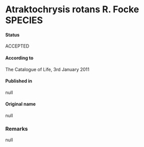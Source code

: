 Atraktochrysis rotans R. Focke SPECIES
=======

#### Status
ACCEPTED

#### According to
The Catalogue of Life, 3rd January 2011

#### Published in
null

#### Original name
null

### Remarks
null